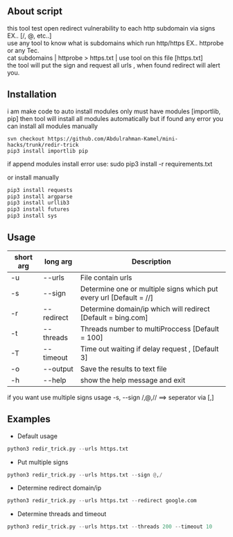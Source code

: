 ## About script
this tool test open redirect vulnerability to each http subdomain via signs EX.. [/, @, etc..] <br> 
use any tool to know what is subdomains which run http/https EX.. httprobe or any Tec. <br>
cat subdomains | httprobe > https.txt | use tool on this file [https.txt] <br>
the tool will put the sign and request all urls , when found redirect will alert you. <br>

## Installation
i am make code to auto install modules only must have modules [importlib, pip] then tool will install all modules automatically but if found any error you can install all modules manually
```console
svn checkout https://github.com/Abdulrahman-Kamel/mini-hacks/trunk/redir-trick
pip3 install importlib pip
```
 if append modules install error use: sudo pip3 install -r requirements.txt

or install manually
```bash
pip3 install requests
pip3 install argparse
pip3 install urllib3
pip3 install futures
pip3 install sys
```
## Usage
short arg     | long arg      | Description
------------- | ------------- |-------------
-u            | --urls        | File contain urls
-s            | --sign        | Determine one or multiple signs which put every url [Default = //]
-r            | --redirect    | Determine domain/ip which will redirect [Default = bing.com]
-t            | --threads     | Threads number to multiProccess [Default = 100]
-T            | --timeout     | Time out waiting if delay request , [Default 3]
-o            | --output      | Save the results to text file
-h            | --help        | show the help message and exit

if you want use multiple signs usage -s, --sign /,@,//  ==> seperator via [,]

## Examples
- Default usage
```python
python3 redir_trick.py --urls https.txt
```
- Put multiple signs  
```python
python3 redir_trick.py --urls https.txt --sign @,/
```
- Determine redirect domain/ip
```python
python3 redir_trick.py --urls https.txt --redirect google.com
```
- Determine threads and timeout
```python
python3 redir_trick.py --urls https.txt --threads 200 --timeout 10
```
